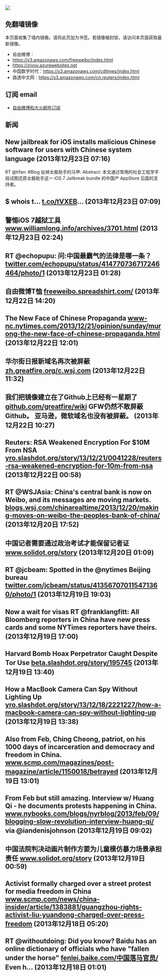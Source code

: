 <img src="logos.png" />

## 免翻墙镜像
本页面收集了墙内镜像。请将此页加为书签。若镜像被封锁，请访问本页面获取最新镜像。
* 自由微博：
 * https://s3.amazonaws.com/freeweibo/index.html
 * https://ziyou.azurewebsites.net
* 中国数字时代：https://s3.amazonaws.com/cdtimes/index.html
* 路透中文网：https://s3.amazonaws.com/cn.reuters/index.html

## 订阅 email
* <a href="https://greatfire.us7.list-manage.com/subscribe?u=854fca58782082e0cbdf204a0&id=c78949b93c">自由微博和大火邮件订阅</a>
		
## 新闻
New jailbreak for iOS installs malicious Chinese software for users with Chinese system language (2013年12月23日 07:16)
 ---
RT @tifan: #Blog 扯掉太极助手的马甲: Abstract: 本文通过常用的社会工程学手段试图还原太极助手这一 iOS 7 Jailbreak bundle 的中国产 AppStore 后面的支持者。

$ whois t... <a href="http://t.co/tVXEB">t.co/tVXEB</a>… (2013年12月23日 07:09)
 ---
警惕iOS 7越狱工具 <a href="http://www.williamlong.info/archives/3701.html">www.williamlong.info/archives/3701.html</a> (2013年12月23日 02:24)
 ---
RT @echopupu: 问:中国最霸气的法律是哪一条？ <a href="https://twitter.com/echopupu/status/414770736717246464/photo/1">twitter.com/echopupu/status/414770736717246464/photo/1</a> (2013年12月23日 01:28)
 ---
自由微博T恤 <a href="https://freeweibo.spreadshirt.com/">freeweibo.spreadshirt.com/</a> (2013年12月22日 14:20)
 ---
The New Face of Chinese Propaganda <a href="http://www-nc.nytimes.com/2013/12/21/opinion/sunday/murong-the-new-face-of-chinese-propaganda.html?=smid=tw-share&_r=6&">www-nc.nytimes.com/2013/12/21/opinion/sunday/murong-the-new-face-of-chinese-propaganda.html</a> (2013年12月22日 12:01)
 ---
华尔街日报新域名再次被屏蔽 <a href="https://zh.greatfire.org/c.wsj.com">zh.greatfire.org/c.wsj.com</a> (2013年12月22日 11:32)
 ---
我们把镜像建立在了Github上已经有一星期了 <a href="https://github.com/greatfire/wiki">github.com/greatfire/wiki</a>  GFW仍然不敢屏蔽Github。 亚马逊，微软域名也没有被屏蔽。 (2013年12月22日 10:27)
 ---
Reuters: RSA Weakened Encryption For $10M From NSA <a href="http://yro.slashdot.org/story/13/12/21/0041228/reuters-rsa-weakened-encryption-for-10m-from-nsa?utm_source=rss1.0mainlinkanon&utm_medium=feed">yro.slashdot.org/story/13/12/21/0041228/reuters-rsa-weakened-encryption-for-10m-from-nsa</a> (2013年12月22日 00:58)
 ---
RT @WSJAsia: China's central bank is now on Weibo, and its messages are moving markets. <a href="http://blogs.wsj.com/chinarealtime/2013/12/20/making-moves-on-weibo-the-peoples-bank-of-china/?mod=e2tw">blogs.wsj.com/chinarealtime/2013/12/20/making-moves-on-weibo-the-peoples-bank-of-china/</a> (2013年12月20日 17:52)
 ---
中国记者需要通过政治考试才能保留记者证 <a href="http://www.solidot.org/story?sid=37704">www.solidot.org/story</a> (2013年12月20日 01:09)
 ---
RT @jcbeam: Spotted in the @nytimes Beijing bureau <a href="https://twitter.com/jcbeam/status/413567070115471360/photo/1">twitter.com/jcbeam/status/413567070115471360/photo/1</a> (2013年12月19日 19:03)
 ---
Now a wait for visas RT @franklangfitt: All Bloomberg reporters in China have new press cards and some NYTimes reporters have theirs. (2013年12月19日 17:00)
 ---
Harvard Bomb Hoax Perpetrator Caught Despite Tor Use <a href="http://beta.slashdot.org/story/195745">beta.slashdot.org/story/195745</a> (2013年12月19日 13:40)
 ---
How a MacBook Camera Can Spy Without Lighting Up <a href="http://yro.slashdot.org/story/13/12/18/2221227/how-a-macbook-camera-can-spy-without-lighting-up?utm_source=rss1.0mainlinkanon&utm_medium=feed">yro.slashdot.org/story/13/12/18/2221227/how-a-macbook-camera-can-spy-without-lighting-up</a> (2013年12月19日 13:38)
 ---
Also from Feb, Ching Cheong, patriot, on his 1000 days of incarceration and democracy and freedom in China. <a href="http://www.scmp.com/magazines/post-magazine/article/1150018/betrayed?utm_content=bufferde4bd&utm_source=buffer&utm_medium=twitter&utm_campaign=Buffer">www.scmp.com/magazines/post-magazine/article/1150018/betrayed</a> (2013年12月19日 13:01)
 ---
From Feb but still amazing. Interview w/ Huang Qi -  he documents protests happening in China. <a href="http://www.nybooks.com/blogs/nyrblog/2013/feb/09/blogging-slow-revolution-interview-huang-qi/?utm_content=buffer1f157&utm_source=buffer&utm_medium=twitter&utm_campaign=Buffer">www.nybooks.com/blogs/nyrblog/2013/feb/09/blogging-slow-revolution-interview-huang-qi/</a> via @iandenisjohnson (2013年12月19日 09:02)
 ---
中国法院判决动画片制作方要为儿童模仿暴力场景承担责任 <a href="http://www.solidot.org/story?sid=37681">www.solidot.org/story</a> (2013年12月19日 00:59)
 ---
Activist formally charged over a street protest for media freedom in China <a href="http://www.scmp.com/news/china-insider/article/1383881/guangzhou-rights-activist-liu-yuandong-charged-over-press-freedom">www.scmp.com/news/china-insider/article/1383881/guangzhou-rights-activist-liu-yuandong-charged-over-press-freedom</a> (2013年12月18日 05:20)
 ---
RT @withoutdoing: Did you know? Baidu has an online dictionary of officials who have "fallen under the horse" <a href="http://fenlei.baike.com/%E4%B8%AD%E5%9B%BD%E8%90%BD%E9%A9%AC%E5%AE%98%E5%91%98/">fenlei.baike.com/中国落马官员/</a> Even h… (2013年12月18日 01:01)
 ---
